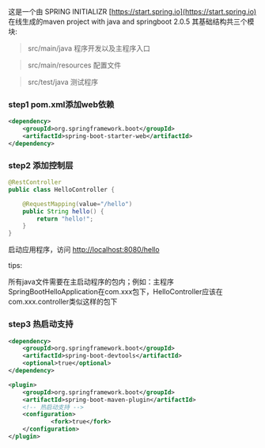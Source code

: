 这是一个由 SPRING INITIALIZR  [https://start.spring.io](https://start.spring.io) 在线生成的maven project with java and springboot 2.0.5
其基础结构共三个模块:

>src/main/java  程序开发以及主程序入口

>src/main/resources 配置文件

>src/test/java  测试程序

### step1 pom.xml添加web依赖

```xml
<dependency>
    <groupId>org.springframework.boot</groupId>
    <artifactId>spring-boot-starter-web</artifactId>
</dependency>
```

### step2 添加控制层

```java 
@RestController
public class HelloController {

	@RequestMapping(value="/hello")
	public String hello() {
		return "hello!";
	}
}
```

启动应用程序，访问 [http://localhost:8080/hello](http://localhost:8080/hello)

tips:

所有java文件需要在主启动程序的包内；例如：主程序SpringBootHelloApplication在com.xxx包下，HelloController应该在com.xxx.controller类似这样的包下

### step3 热启动支持

```xml
<dependency>
    <groupId>org.springframework.boot</groupId>
    <artifactId>spring-boot-devtools</artifactId>
    <optional>true</optional>
</dependency>
```

```xml
<plugin>
    <groupId>org.springframework.boot</groupId>
    <artifactId>spring-boot-maven-plugin</artifactId>
    <!-- 热启动支持 -->
    <configuration>
        	<fork>true</fork>
    </configuration>
</plugin>
```





